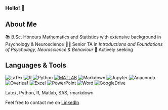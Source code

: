 ### Hello! :wave:

## About Me

:books: B.Sc. Honours Mathematics and Statistics with extensive background in Psychology & Neuroscience
:woman_technologist: Senior TA in _Introductions and Foundations of Psychology, Neuroscience & Behaviour_
:telescope: Actively seeking 

## Languages & Tools

![LaTex](https://img.shields.io/badge/-LaTex-008080?logo=latex&logoColor=white)
![R](https://img.shields.io/badge/-R-276DC3?logo=r&logoColor=white)
![Python](https://img.shields.io/badge/-Python-3776AB?logo=python&logoColor=white)
 <a href="https://github.com/alwinw?tab=repositories&language=matlab" target="_blank"><img alt="MATLAB" src="https://img.shields.io/badge/-MATLAB-0076A8?style=flat-square&logo=Mathworks&logoColor=white"></a>
![Markdown](https://img.shields.io/badge/-Markdown-000000?logo=markdown&logoColor=white)
![Jupyter](https://img.shields.io/badge/-Jupyter-F37626?logo=jupyter&logoColor=white)
![Anaconda](https://img.shields.io/badge/-Anaconda-44A833?logo=anaconda&logoColor=white)
![Overleaf](https://img.shields.io/badge/-Overleaf-47A141?logo=overleaf&logoColor=white)
![Excel](https://img.shields.io/badge/-Excel-217346?logo=microsoftexcel&logoColor=white)
![PowerPoint](https://img.shields.io/badge/-PowerPoint-B7472A?logo=microsoftpowerpoint&logoColor=white)
![Word](https://img.shields.io/badge/-Word-2B579A?logo=microsoftword&logoColor=white)
![GoogleDrive](https://img.shields.io/badge/-GoogleDrive-4285F4?logo=googledrive&logoColor=white)


Latex, Python, R, Matlab, SAS, rmarkdown


Feel free to contact me on [LinkedIn](https://www.linkedin.com/in/gheeda-mourtada-bb774b214/)
